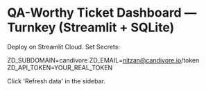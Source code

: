 # QA-Worthy Ticket Dashboard — Turnkey (Streamlit + SQLite)

Deploy on Streamlit Cloud. Set Secrets:

ZD_SUBDOMAIN=candivore
ZD_EMAIL=nitzan@candivore.io/token
ZD_API_TOKEN=YOUR_REAL_TOKEN

Click 'Refresh data' in the sidebar.
